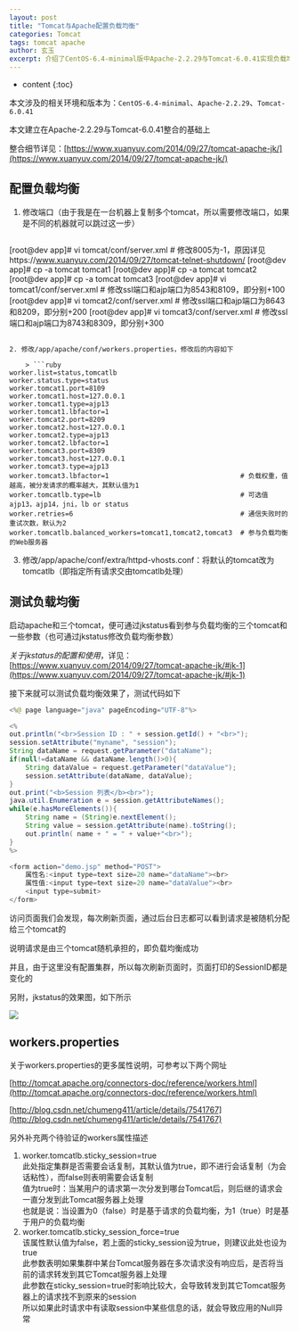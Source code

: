 ```yaml
---
layout: post
title: "Tomcat与Apache配置负载均衡"
categories: Tomcat
tags: tomcat apache
author: 玄玉
excerpt: 介绍了CentOS-6.4-minimal版中Apache-2.2.29与Tomcat-6.0.41实现负载均衡的配置、以及验证的方法。
---
```


* content
{:toc}


本文涉及的相关环境和版本为：`CentOS-6.4-minimal`、`Apache-2.2.29`、`Tomcat-6.0.41`

本文建立在Apache-2.2.29与Tomcat-6.0.41整合的基础上

整合细节详见：[https://www.xuanyuv.com/2014/09/27/tomcat-apache-jk/](https://www.xuanyuv.com/2014/09/27/tomcat-apache-jk/)

## 配置负载均衡

1. 修改端口（由于我是在一台机器上复制多个tomcat，所以需要修改端口，如果是不同的机器就可以跳过这一步）

    > ```sh
[root@dev app]# vi tomcat/conf/server.xml  # 修改8005为-1，原因详见https://www.xuanyuv.com/2014/09/27/tomcat-telnet-shutdown/
[root@dev app]# cp -a tomcat tomcat1
[root@dev app]# cp -a tomcat tomcat2
[root@dev app]# cp -a tomcat tomcat3
[root@dev app]# vi tomcat1/conf/server.xml # 修改ssl端口和ajp端口为8543和8109，即分别+100
[root@dev app]# vi tomcat2/conf/server.xml # 修改ssl端口和ajp端口为8643和8209，即分别+200
[root@dev app]# vi tomcat3/conf/server.xml # 修改ssl端口和ajp端口为8743和8309，即分别+300
```

2. 修改/app/apache/conf/workers.properties，修改后的内容如下

    > ```ruby
worker.list=status,tomcatlb
worker.status.type=status
worker.tomcat1.port=8109
worker.tomcat1.host=127.0.0.1
worker.tomcat1.type=ajp13
worker.tomcat1.lbfactor=1
worker.tomcat2.port=8209
worker.tomcat2.host=127.0.0.1
worker.tomcat2.type=ajp13
worker.tomcat2.lbfactor=1
worker.tomcat3.port=8309
worker.tomcat3.host=127.0.0.1
worker.tomcat3.type=ajp13
worker.tomcat3.lbfactor=1                                 # 负载权重，值越高，被分发请求的概率越大，其默认值为1
worker.tomcatlb.type=lb                                   # 可选值ajp13，ajp14，jni，lb or status
worker.retries=6                                          # 通信失败时的重试次数，默认为2
worker.tomcatlb.balanced_workers=tomcat1,tomcat2,tomcat3  # 参与负载均衡的Web服务器
```

3. 修改/app/apache/conf/extra/httpd-vhosts.conf：将默认的tomcat改为tomcatlb（即指定所有请求交由tomcatlb处理）

## 测试负载均衡

启动apache和三个tomcat，便可通过jkstatus看到参与负载均衡的三个tomcat和一些参数（也可通过jkstatus修改负载均衡参数）

*关于jkstatus的配置和使用*，详见：[https://www.xuanyuv.com/2014/09/27/tomcat-apache-jk/#jk-1](https://www.xuanyuv.com/2014/09/27/tomcat-apache-jk/#jk-1)

接下来就可以测试负载均衡效果了，测试代码如下

```java
<%@ page language="java" pageEncoding="UTF-8"%>

<%
out.println("<br>Session ID : " + session.getId() + "<br>");
session.setAttribute("myname", "session");
String dataName = request.getParameter("dataName");
if(null!=dataName && dataName.length()>0){
    String dataValue = request.getParameter("dataValue");
    session.setAttribute(dataName, dataValue);
}
out.print("<b>Session 列表</b><br>");
java.util.Enumeration e = session.getAttributeNames();
while(e.hasMoreElements()){
    String name = (String)e.nextElement();
    String value = session.getAttribute(name).toString();
    out.println( name + " = " + value+"<br>");
}
%>

<form action="demo.jsp" method="POST">
    属性名:<input type=text size=20 name="dataName"><br>
    属性值:<input type=text size=20 name="dataValue"><br>
    <input type=submit>
</form>
```

访问页面我们会发现，每次刷新页面，通过后台日志都可以看到请求是被随机分配给三个tomcat的

说明请求是由三个tomcat随机承担的，即负载均衡成功

并且，由于这里没有配置集群，所以每次刷新页面时，页面打印的SessionID都是变化的

另附，jkstatus的效果图，如下所示

![](https://ae01.alicdn.com/kf/U25b231b8cf904ec2ba591bdc122cff16s.png)

## workers.properties

关于workers.properties的更多属性说明，可参考以下两个网址

[http://tomcat.apache.org/connectors-doc/reference/workers.html](http://tomcat.apache.org/connectors-doc/reference/workers.html)

[http://blog.csdn.net/chumeng411/article/details/7541767](http://blog.csdn.net/chumeng411/article/details/7541767)

另外补充两个待验证的workers属性描述

1. worker.tomcatlb.sticky_session=true<br>
   此处指定集群是否需要会话复制，其默认值为true，即不进行会话复制（为会话粘性），而false则表明需要会话复制<br>
   值为true时：当某用户的请求第一次分发到哪台Tomcat后，则后继的请求会一直分发到此Tomcat服务器上处理<br>
   也就是说：当设置为0（false）时是基于请求的负载均衡，为1（true）时是基于用户的负载均衡
2. worker.tomcatlb.sticky_session_force=true<br>
   该属性默认值为false，若上面的sticky_session设为true，则建议此处也设为true<br>
   此参数表明如果集群中某台Tomcat服务器在多次请求没有响应后，是否将当前的请求转发到其它Tomcat服务器上处理<br>
   此参数在sticky_session=true时影响比较大，会导致转发到其它Tomcat服务器上的请求找不到原来的session<br>
   所以如果此时请求中有读取session中某些信息的话，就会导致应用的Null异常